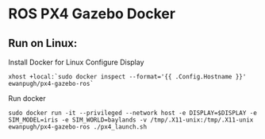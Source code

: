 # ROS PX4 Gazebo Docker
## Run on Linux:
Install Docker for Linux
Configure Display
```shell
xhost +local:`sudo docker inspect --format='{{ .Config.Hostname }}' ewanpugh/px4-gazebo-ros`
```
Run docker
```shell
sudo docker run -it --privileged --network host -e DISPLAY=$DISPLAY -e SIM_MODEL=iris -e SIM_WORLD=baylands -v /tmp/.X11-unix:/tmp/.X11-unix ewanpugh/px4-gazebo-ros ./px4_launch.sh
```
